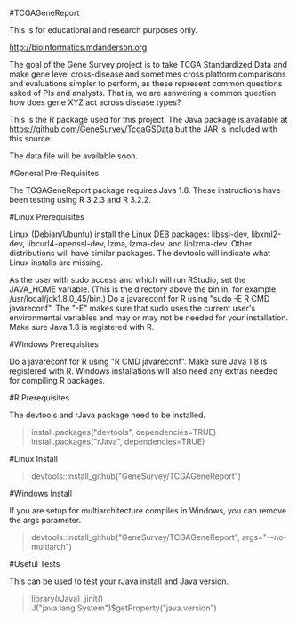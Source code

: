 #TCGAGeneReport

This is for educational and research purposes only. 

http://bioinformatics.mdanderson.org

The goal of the Gene Survey project is to take TCGA Standardized Data and make gene level cross-disease and sometimes cross platform comparisons and evaluations simpler to perform, as these represent common questions asked of PIs and analysts. That is, we are asnwering a common question: how does gene XYZ act across disease types?

This is the R package used for this project. The Java package is available at https://github.com/GeneSurvey/TcgaGSData but the JAR is included with this source.

The data file will be available soon.

#General Pre-Requisites

The TCGAGeneReport package requires Java 1.8.
These instructions have been testing using R 3.2.3 and R 3.2.2.

#Linux Prerequisites

Linux (Debian/Ubuntu) install the Linux DEB packages: libssl-dev, libxml2-dev, libcurl4-openssl-dev, lzma, lzma-dev, and liblzma-dev.
Other distributions will have similar packages. The devtools will indicate what Linux installs are missing.

As the user with sudo access and which will run RStudio, set the JAVA_HOME variable. (This is the directory above the bin in, for example, /usr/local/jdk1.8.0_45/bin.)
Do a javareconf for R using "sudo -E R CMD javareconf". The "-E" makes sure that sudo uses the current user's environmental variables and may or may not be needed for your installation. Make sure Java 1.8 is registered with R.

#Windows Prerequisites

Do a javareconf for R using "R CMD javareconf". Make sure Java 1.8 is registered with R.
Windows installations will also need any extras needed for compiling R packages.

#R Prerequisites

The devtools and rJava package need to be installed.
>install.packages("devtools", dependencies=TRUE)
>install.packages("rJava", dependencies=TRUE)

#Linux Install

>devtools::install_github("GeneSurvey/TCGAGeneReport")

#Windows Install

If you are setup for multiarchitecture compiles in Windows, you can remove the args parameter.
>devtools::install_github("GeneSurvey/TCGAGeneReport", args="--no-multiarch")

#Useful Tests

This can be used to test your rJava install and Java version.

>library(rJava)
>.jinit()
>J("java.lang.System")$getProperty("java.version")

